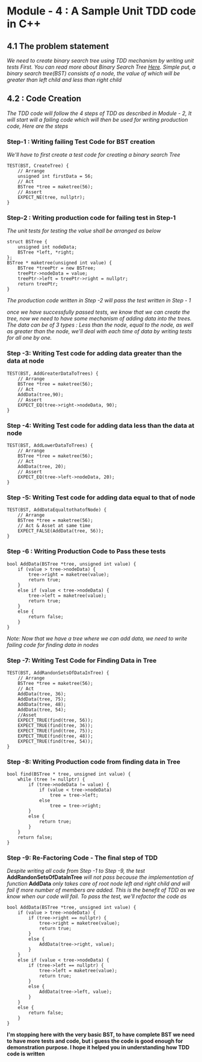 # Module - 4 : A Sample Unit TDD code in C++

## 4.1 The problem statement
*We need to create binary search tree using TDD mechanism by writing unit tests First. You can read more about Binary Search Tree [Here](https://en.wikipedia.org/wiki/Binary_search_tree). Simple put, a binary search tree(BST) consists of a node, the value of which will be greater than left child and less than right child*

## 4.2 : Code Creation

*The TDD code will follow the 4 steps of TDD as described in Module - 2, It will start will a failing code which will then be used for writing production code, Here are the steps*

### Step-1 : Writing failing Test Code for BST creation
*We'll have to first create a test code for creating a binary search Tree*

```
TEST(BST, CreateTree) {
	// Arrange
	unsigned int firstData = 56;
	// Act
	BSTree *tree = maketree(56);
	// Assert
	EXPECT_NE(tree, nullptr);
}

```
### Step-2 : Writing production code for failing test in Step-1

*The unit tests for testing the value shall be arranged as below*

```
struct BSTree {
	unsigned int nodeData;
	BSTree *left, *right;
};
BSTree * maketree(unsigned int value) {
	BSTree *treePtr = new BSTree;
	treePtr->nodeData = value;
	treePtr->left = treePtr->right = nullptr;
	return treePtr;
}
```
*The production code written in Step -2 will pass the test written in Step - 1*

*once we have successfully passed tests, we know that we can create the tree, now we need to have some mechanism of adding data into the trees. The data can be of 3 types : Less than the node, equal to the node, as well as greater than the node, we'll deal with each time of data by writing tests for all one by one.*

### Step -3: Writing Test code for adding data greater than the data at node
```
TEST(BST, AddGreaterDataToTrees) {
	// Arrange
	BSTree *tree = maketree(56);
	// Act
	AddData(tree,90);
	// Assert
	EXPECT_EQ(tree->right->nodeData, 90);
}
```
### Step -4: Writing Test code for adding data less than the data at node
```
TEST(BST, AddLowerDataToTrees) {
	// Arrange
	BSTree *tree = maketree(56);
	// Act
	AddData(tree, 20);
	// Assert
	EXPECT_EQ(tree->left->nodeData, 20);
}
```
### Step -5: Writing Test code for adding data equal to that of node
```
TEST(BST, AddDataEqualtothatofNode) {
	// Arrange
	BSTree *tree = maketree(56);
	// Act & Asset at same time
	EXPECT_FALSE(AddData(tree, 56));
}
```
### Step -6 : Writing Production Code to Pass these tests
```
bool AddData(BSTree *tree, unsigned int value) {
	if (value > tree->nodeData) {
		tree->right = maketree(value);
		return true;
	}
	else if (value < tree->nodeData) {
		tree->left = maketree(value);
		return true;
	}
	else {
		return false;
	}
}
```

*Note: Now that we have a tree where we can add data, we need to write failing code for finding data in nodes*
### Step -7: Writing Test Code for Finding Data in Tree
```
TEST(BST, AddRandonSetsOfDataInTree) {
	// Arrange
	BSTree *tree = maketree(56);
	// Act
	AddData(tree, 36);
	AddData(tree, 75);
	AddData(tree, 48);
	AddData(tree, 54);
	//Asset
	EXPECT_TRUE(find(tree, 56));
	EXPECT_TRUE(find(tree, 36));
	EXPECT_TRUE(find(tree, 75));
	EXPECT_TRUE(find(tree, 48));
	EXPECT_TRUE(find(tree, 54));
}
```
### Step -8: Writing Production code from finding data in Tree
```
bool find(BSTree * tree, unsigned int value) {
	while (tree != nullptr) {
		if (tree->nodeData != value) {
			if (value < tree->nodeData)
				tree = tree->left;
			else
				tree = tree->right;
		}
		else {
			return true;
		}
	}
	return false;
}

```
### Step -9: Re-Factoring Code - The final step of TDD
*Despite writing all code from Step -1 to Step -9, the test* __AddRandonSetsOfDataInTree__ *will not pass because the implementation of function* __AddData__ *only takes care of root node left and right child and will fail if more number of members are added. This is the benefit of TDD as we know when our code will fail. To pass the test, we'll refactor the code as*
```
bool AddData(BSTree *tree, unsigned int value) {
	if (value > tree->nodeData) {
		if (tree->right == nullptr) {
			tree->right = maketree(value);
			return true;
		}
		else {
			AddData(tree->right, value);
		}
	}
	else if (value < tree->nodeData) {
		if (tree->left == nullptr) {
			tree->left = maketree(value);
			return true;
		}
		else {
			AddData(tree->left, value);
		}
	}
	else {
		return false;
	}
}
```

__I'm stopping here with the very basic BST, to have complete BST we need to have more tests and code, but i guess the code is good enough for demonstration purpose. I hope it helped you in understanding how TDD code is written__
